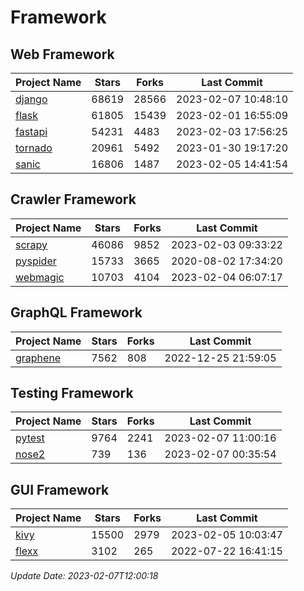 # Framework

## Web Framework
| Project Name | Stars | Forks | Last Commit |
| ------------ | ----- | ----- | ----------- |
| [django](https://github.com/django/django) | 68619 | 28566 | 2023-02-07 10:48:10 |
| [flask](https://github.com/pallets/flask) | 61805 | 15439 | 2023-02-01 16:55:09 |
| [fastapi](https://github.com/tiangolo/fastapi) | 54231 | 4483 | 2023-02-03 17:56:25 |
| [tornado](https://github.com/tornadoweb/tornado) | 20961 | 5492 | 2023-01-30 19:17:20 |
| [sanic](https://github.com/sanic-org/sanic) | 16806 | 1487 | 2023-02-05 14:41:54 |

## Crawler Framework
| Project Name | Stars | Forks | Last Commit |
| ------------ | ----- | ----- | ----------- |
| [scrapy](https://github.com/scrapy/scrapy) | 46086 | 9852 | 2023-02-03 09:33:22 |
| [pyspider](https://github.com/binux/pyspider) | 15733 | 3665 | 2020-08-02 17:34:20 |
| [webmagic](https://github.com/code4craft/webmagic) | 10703 | 4104 | 2023-02-04 06:07:17 |

## GraphQL Framework
| Project Name | Stars | Forks | Last Commit |
| ------------ | ----- | ----- | ----------- |
| [graphene](https://github.com/graphql-python/graphene) | 7562 | 808 | 2022-12-25 21:59:05 |

## Testing Framework
| Project Name | Stars | Forks | Last Commit |
| ------------ | ----- | ----- | ----------- |
| [pytest](https://github.com/pytest-dev/pytest) | 9764 | 2241 | 2023-02-07 11:00:16 |
| [nose2](https://github.com/nose-devs/nose2) | 739 | 136 | 2023-02-07 00:35:54 |

## GUI Framework
| Project Name | Stars | Forks | Last Commit |
| ------------ | ----- | ----- | ----------- |
| [kivy](https://github.com/kivy/kivy) | 15500 | 2979 | 2023-02-05 10:03:47 |
| [flexx](https://github.com/flexxui/flexx) | 3102 | 265 | 2022-07-22 16:41:15 |

*Update Date: 2023-02-07T12:00:18*
